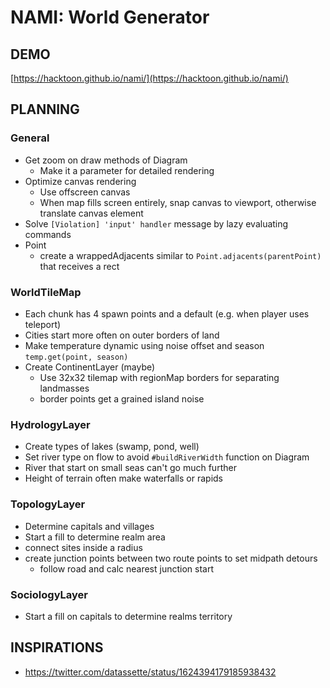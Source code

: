 # NAMI: World Generator

## DEMO

[https://hacktoon.github.io/nami/](https://hacktoon.github.io/nami/)


## PLANNING

### General
- Get zoom on draw methods of Diagram
	- Make it a parameter for detailed rendering
- Optimize canvas rendering
	- Use offscreen canvas
	- When map fills screen entirely, snap canvas to viewport,
    	otherwise translate canvas element
- Solve `[Violation] 'input' handler` message by lazy evaluating commands
- Point
  - create a wrappedAdjacents similar to `Point.adjacents(parentPoint)` that receives a rect

### WorldTileMap
- Each chunk has 4 spawn points and a default (e.g. when player uses teleport)
- Cities start more often on outer borders of land
- Make temperature dynamic using noise offset and season `temp.get(point, season)`
- Create ContinentLayer (maybe)
  - Use 32x32 tilemap with regionMap borders for separating landmasses
  - border points get a grained island noise

### HydrologyLayer
- Create types of lakes (swamp, pond, well)
- Set river type on flow to avoid `#buildRiverWidth` function on Diagram
- River that start on small seas can't go much further
- Height of terrain often make waterfalls or rapids

### TopologyLayer
- Determine capitals and villages
- Start a fill to determine realm area
- connect sites inside a radius
- create junction points between two route points to set midpath detours
  - follow road and calc nearest junction start

### SociologyLayer
- Start a fill on capitals to determine realms territory


## INSPIRATIONS
- https://twitter.com/datassette/status/1624394179185938432

